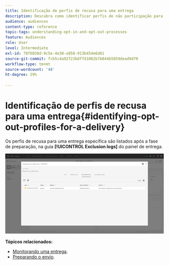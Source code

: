 ```yaml
---
title: Identificação de perfis de recusa para uma entrega
description: Descubra como identificar perfis de não participação para uma entrega.
audience: audiences
content-type: reference
topic-tags: understanding-opt-in-and-opt-out-processes
feature: Audiences
role: User
level: Intermediate
exl-id: 70f6038d-9c5e-4e30-a958-913b454e6d61
source-git-commit: fcb5c4a92f23bdffd1082b7b044b5859dead9d70
workflow-type: tm+mt
source-wordcount: '48'
ht-degree: 29%

---
```


# Identificação de perfis de recusa para uma entrega{#identifying-opt-out-profiles-for-a-delivery}

Os perfis de recusa para uma entrega específica são listados após a fase de preparação, na guia **[!UICONTROL Exclusion logs]** do painel de entrega.

![](assets/exclusion_blocklisting.png)

**Tópicos relacionados:**

* [Monitorando uma entrega](../../sending/using/monitoring-a-delivery.md#exclusion-logs).
* [Preparando o envio](../../sending/using/preparing-the-send.md).
